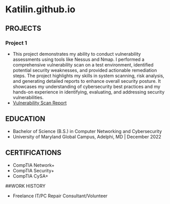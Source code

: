 # Katilin.github.io
## PROJECTS
### Project 1
- This project demonstrates my ability to conduct vulnerability assessments using tools like Nessus and Nmap. I performed a comprehensive vulnerability scan on a test environment, identified potential security weaknesses, and provided actionable remediation steps. The project highlights my skills in system scanning, risk analysis, and generating detailed reports to enhance overall security posture. It showcases my understanding of cybersecurity best practices and my hands-on experience in identifying, evaluating, and addressing security vulnerabilities.
- [Vulnerability Scan Report](https://tinyurl.com/Vulnerability-Scan-Project)

## EDUCATION
- Bachelor of Science (B.S.) in Computer Networking and Cybersecurity
- University of Maryland Global Campus, Adelphi, MD | December 2022

## CERTIFICATIONS
- CompTIA Network+ 
- CompTIA Security+ 
- CompTIA CySA+ 

##WORK HISTORY
- Freelance IT/PC Repair Consultant/Volunteer
